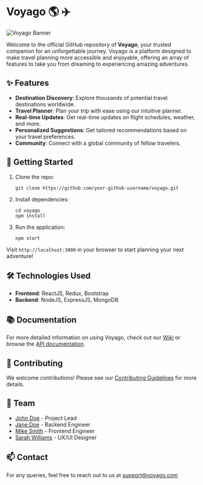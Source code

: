 # Voyago :earth_americas: :airplane:

![Voyago Banner](https://link-to-your-banner-image.com)

Welcome to the official GitHub repository of **Voyago**, your trusted companion for an unforgettable journey. Voyago is a platform designed to make travel planning more accessible and enjoyable, offering an array of features to take you from dreaming to experiencing amazing adventures.

## :sparkles: Features

- **Destination Discovery**: Explore thousands of potential travel destinations worldwide.
- **Travel Planner**: Plan your trip with ease using our intuitive planner.
- **Real-time Updates**: Get real-time updates on flight schedules, weather, and more.
- **Personalized Suggestions**: Get tailored recommendations based on your travel preferences.
- **Community**: Connect with a global community of fellow travelers.

## :rocket: Getting Started

1. Clone the repo:
    ```
    git clone https://github.com/your-github-username/voyago.git
    ```
2. Install dependencies:
    ```
    cd voyago
    npm install
    ```
3. Run the application:
    ```
    npm start
    ```
Visit `http://localhost:3000` in your browser to start planning your next adventure!

## :hammer_and_wrench: Technologies Used

- **Frontend**: ReactJS, Redux, Bootstrap
- **Backend**: NodeJS, ExpressJS, MongoDB

## :books: Documentation

For more detailed information on using Voyago, check out our [Wiki](link-to-your-wiki) or browse the [API documentation](link-to-your-api-docs).

## :handshake: Contributing

We welcome contributions! Please see our [Contributing Guidelines](link-to-your-contributing-guidelines) for more details.

## :busts_in_silhouette: Team

- [John Doe](link-to-profile) - Project Lead
- [Jane Doe](link-to-profile) - Backend Engineer
- [Mike Smith](link-to-profile) - Frontend Engineer
- [Sarah Williams](link-to-profile) - UX/UI Designer

## :mailbox: Contact

For any queries, feel free to reach out to us at [support@voyago.com](mailto:support@voyago.com)

